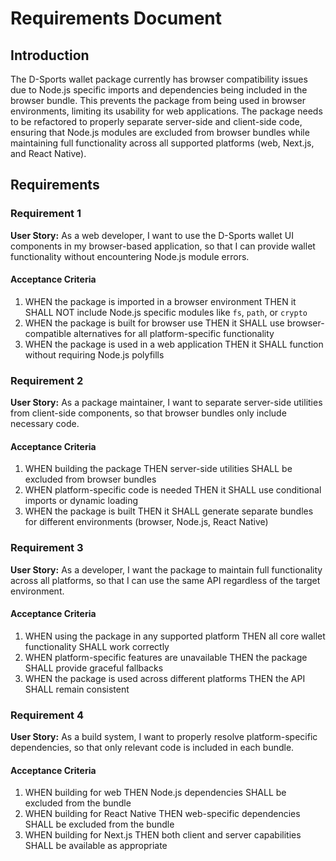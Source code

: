 # Requirements Document

## Introduction

The D-Sports wallet package currently has browser compatibility issues due to Node.js specific imports and dependencies being included in the browser bundle. This prevents the package from being used in browser environments, limiting its usability for web applications. The package needs to be refactored to properly separate server-side and client-side code, ensuring that Node.js modules are excluded from browser bundles while maintaining full functionality across all supported platforms (web, Next.js, and React Native).

## Requirements

### Requirement 1

**User Story:** As a web developer, I want to use the D-Sports wallet UI components in my browser-based application, so that I can provide wallet functionality without encountering Node.js module errors.

#### Acceptance Criteria

1. WHEN the package is imported in a browser environment THEN it SHALL NOT include Node.js specific modules like `fs`, `path`, or `crypto`
2. WHEN the package is built for browser use THEN it SHALL use browser-compatible alternatives for all platform-specific functionality
3. WHEN the package is used in a web application THEN it SHALL function without requiring Node.js polyfills

### Requirement 2

**User Story:** As a package maintainer, I want to separate server-side utilities from client-side components, so that browser bundles only include necessary code.

#### Acceptance Criteria

1. WHEN building the package THEN server-side utilities SHALL be excluded from browser bundles
2. WHEN platform-specific code is needed THEN it SHALL use conditional imports or dynamic loading
3. WHEN the package is built THEN it SHALL generate separate bundles for different environments (browser, Node.js, React Native)

### Requirement 3

**User Story:** As a developer, I want the package to maintain full functionality across all platforms, so that I can use the same API regardless of the target environment.

#### Acceptance Criteria

1. WHEN using the package in any supported platform THEN all core wallet functionality SHALL work correctly
2. WHEN platform-specific features are unavailable THEN the package SHALL provide graceful fallbacks
3. WHEN the package is used across different platforms THEN the API SHALL remain consistent

### Requirement 4

**User Story:** As a build system, I want to properly resolve platform-specific dependencies, so that only relevant code is included in each bundle.

#### Acceptance Criteria

1. WHEN building for web THEN Node.js dependencies SHALL be excluded from the bundle
2. WHEN building for React Native THEN web-specific dependencies SHALL be excluded from the bundle
3. WHEN building for Next.js THEN both client and server capabilities SHALL be available as appropriate
